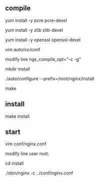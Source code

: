 

## compile

yum install -y pcre pcre-devel

yum install -y zlib zlib-devel

yum install -y openssl openssl-devel

vim auto/cc/conf 

modify line ngx_compile_opt="-c -g"

mkdir install

./auto/configure --prefix=/root/nginx/install

make

## install

make install

## start

vim conf/nginx.conf

modify line  user  root;

cd install

./sbin/nginx -c ../conf/nginx.conf
